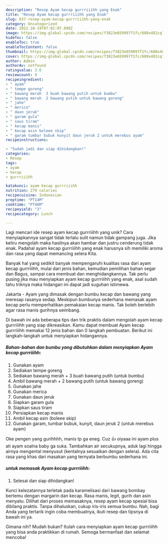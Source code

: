 ```yaml
---
description: "Resep Ayam kecap gurrriiihh yang Enak"
title: "Resep Ayam kecap gurrriiihh yang Enak"
slug: 637-resep-ayam-kecap-gurrriiihh-yang-enak
category: Uncategorized
date: 2022-10-19T07:02:07.090Z
image: https://img-global.cpcdn.com/recipes/f3823e659997f1fc/680x482cq70/ayam-kecap-gurrriiihh-foto-resep-utama.jpg
hideToc: false
enableToc: true
enableTocContent: false
thumbnail: https://img-global.cpcdn.com/recipes/f3823e659997f1fc/680x482cq70/ayam-kecap-gurrriiihh-foto-resep-utama.jpg
cover: https://img-global.cpcdn.com/recipes/f3823e659997f1fc/680x482cq70/ayam-kecap-gurrriiihh-foto-resep-utama.jpg
author: Admin
authorAv: notfound
ratingvalue: 3.6
reviewcount: 9
recipeingredient:
- " ayam"
- " tempe goreng"
- " bawang merah  3 buah bawang putih untuk bumbu"
- " bawang merah  2 bawang putih untuk bawang goreng"
- " jahe"
- " merica"
- " daun jeruk"
- " garam gula"
- " saus tiram"
- " kecap manis"
- " kecap asin boleee skip"
- " garam tumbar bubuk kunyit daun jeruk 2 untuk merebus ayam"
recipeinstructions:

- "Sudah jadi dan siap dihidangkan!"
categories:
- Resep
tags:
- ayam
- kecap
- gurrriiihh

katakunci: ayam kecap gurrriiihh 
nutrition: 279 calories
recipecuisine: Indonesian
preptime: "PT14M"
cooktime: "PT46M"
recipeyield: "3"
recipecategory: Lunch

---
```





Lagi mencari ide resep ayam kecap gurrriiihh yang unik? Cara menyiapkannya sangat tidak terlalu sulit namun tidak gampang juga. Jika keliru mengolah maka hasilnya akan hambar dan justru cenderung tidak enak. Padahal ayam kecap gurrriiihh yang enak harusnya sih memiliki aroma dan rasa yang dapat memancing selera Kita.





Banyak hal yang sedikit banyak mempengaruhi kualitas rasa dari ayam kecap gurrriiihh, mulai dari jenis bahan, kemudian pemilihan bahan segar dan Bagus, sampai cara membuat dan menghidangkannya. Tak perlu pusing jika mau menyiapkan ayam kecap gurrriiihh yang enak,      asal sudah tahu triknya maka hidangan ini dapat jadi suguhan istimewa.














Jakarta - Ayam yang dimasak dengan bumbu kecap dan bawang yang meresap rasanya sedap. Meskipun bumbunya sederhana memasak ayam kecap perlu memperhatikan pemakaian kecap manis. Tak boleh berlebih agar rasa manis gurihnya seimbang.






Di bawah ini ada beberapa tips dan trik praktis dalam mengolah ayam kecap gurrriiihh yang siap dikreasikan. Kamu dapat membuat Ayam kecap gurrriiihh memakai 12 jenis bahan dan 0 langkah pembuatan. Berikut ini langkah-langkah untuk menyiapkan hidangannya.

<!--inarticleads1-->

##### Bahan-bahan dan bumbu yang dibutuhkan dalam menyiapkan Ayam kecap gurrriiihh:

1. Gunakan  ayam
1. Sediakan  tempe goreng
1. Sediakan  bawang merah + 3 buah bawang putih (untuk bumbu)
1. Ambil  bawang merah + 2 bawang putih (untuk bawang goreng)
1. Gunakan  jahe
1. Gunakan  merica
1. Gunakan  daun jeruk
1. Siapkan  garam gula
1. Siapkan  saus tiram
1. Persiapkan  kecap manis
1. Ambil  kecap asin (boleee skip)
1. Gunakan  garam, tumbar bubuk, kunyit, daun jeruk 2 (untuk merebus ayam)


Oke pengen yang gurihhhh, manis tp ga eneg. Cuz 👍 oiyaaa ini ayam plus ati ayam soalna baby ga suka. Tambahkan air secukupnya, aduk lagi hingga airnya mengental menyusut (kentalnya sesuaikan dengan selera). Ada cita rasa yang khas dari masakan yang ternyata berbumbu sederhana ini. 

<!--inarticleads2-->

#####  untuk memasak Ayam kecap gurrriiihh:


1. Selesai dan siap dihidangkan!

Kunci kelezatannya terletak pada karamelisasi dari bawang bombay bertemu dengan margarin dan kecap. Rasa manis, legit, gurih dan asin menyatu. Dilihat dari proses memasaknya, resep ayam kecap spesial bisa dibilang praktis. Tanpa dihaluskan, cukup iris-iris semua bumbu. Nah, bagi Anda yang tertarik ingin coba membuatnya, ikuti resep dan tipsnya di bawah ini ya. 

Gimana nih? Mudah bukan? Itulah cara menyiapkan ayam kecap gurrriiihh yang bisa anda praktikkan di rumah. Semoga bermanfaat dan selamat mencoba!
